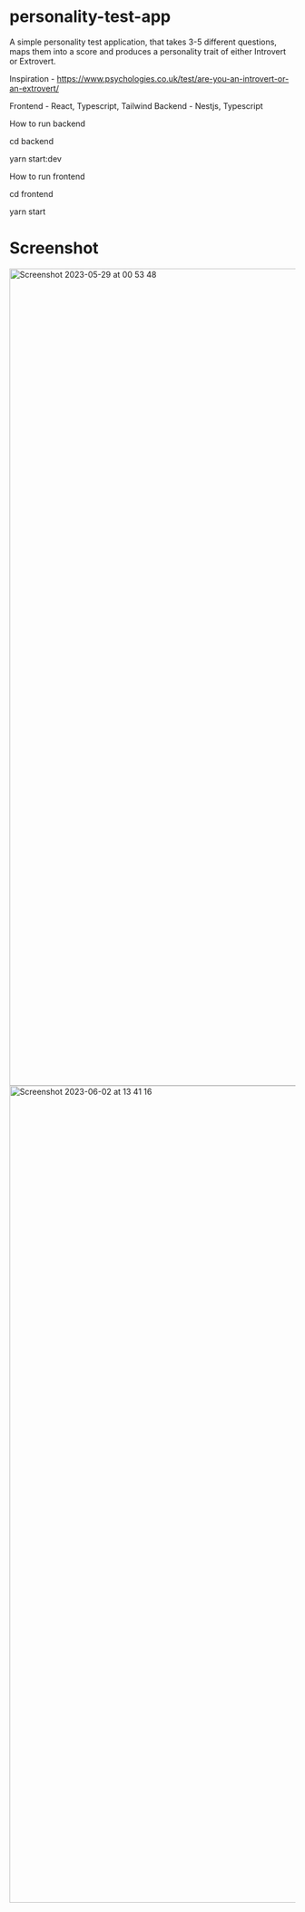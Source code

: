 # personality-test-app

A simple personality test application, that takes 3-5 different questions, maps them into a score and produces a personality trait of either Introvert or Extrovert.

Inspiration - https://www.psychologies.co.uk/test/are-you-an-introvert-or-an-extrovert/

Frontend - React, Typescript, Tailwind
Backend - Nestjs, Typescript

How to run backend

cd backend

yarn start:dev

How to run frontend

cd frontend

yarn start

# Screenshot

 <img width="1440" alt="Screenshot 2023-05-29 at 00 53 48" src="https://github.com/1ethansempa/personality-test-app/assets/34069427/9a50b0a1-9b25-4e5f-8631-6f8ac4f73907">
 
 <img width="1440" alt="Screenshot 2023-06-02 at 13 41 16" src="https://github.com/1ethansempa/personality-test-app/assets/34069427/6611ee03-0e82-4e2c-8ec4-d276d2092735">

